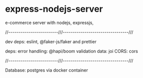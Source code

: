 # express-nodejs-server
e-commerce server with nodejs, expressjs, 

 //-------------------------///---------------------------------///

dev deps: 
eslint, @faker-js/faker  and prettier

deps: 
error handling: @hapi/boom 
validation data: joi
CORS: cors


 //-------------------------///---------------------------------///

Database: postgres via docker container